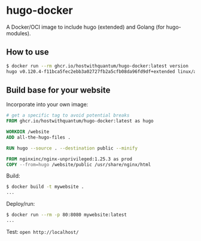 # hugo-docker

A Docker/OCI image to include hugo (extended) and Golang (for hugo-modules).

## How to use

```sh
$ docker run --rm ghcr.io/hostwithquantum/hugo-docker:latest version
hugo v0.120.4-f11bca5fec2ebb3a02727fb2a5cfb08da96fd9df+extended linux/amd64 BuildDate=2023-11-08T11:18:07Z VendorInfo=gohugoio
```

## Build base for your website

Incorporate into your own image:

```Dockerfile
# get a specific tag to avoid potential breaks
FROM ghcr.io/hostwithquantum/hugo-docker:latest as hugo

WORKDIR /website
ADD all-the-hugo-files .

RUN hugo --source . --destination public --minify

FROM nginxinc/nginx-unprivileged:1.25.3 as prod
COPY --from=hugo /website/public /usr/share/nginx/html
```

Build:

```sh
$ docker build -t mywebsite .
...
```

Deploy/run:

```sh
$ docker run --rm -p 80:8080 mywebsite:latest
...
```

Test: `open http://localhost/`
